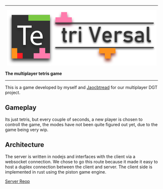 ------------------------------------------------------------------------------------

<p align="center"><img src="logo.png" alt="Tetriversal logo"/></p>
<strong align="center">The multiplayer tetris game</strong>

------------------------------------------------------------------------------------

This is a game developed by myself and [Jaocbtread](https://github.com/jacobtread) for our multiplayer DGT project.

## Gameplay
Its just tetris, but every couple of seconds, a new player is chosen to controll the game, the modes 
have not been quite figured out yet, due to the game being very wip.

## Architecture
The server is written in nodejs and interfaces with the client via a websocket connection. We chose to go this
route because it made it easy to host a duplex connection between the client and server. The client side is implemented 
in rust using the piston game engine.

[Server Reop](https://github.com/jacobtread/tetriversal)

